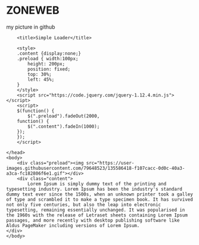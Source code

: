 # ZONEWEB 
my picture in github

<html>
	<head>
		<meta charset='UTF-8'>
		
		<title>Simple Loader</title>
		
		<style>
		.content {display:none;}
		.preload { width:100px;
			height: 200px;
			position: fixed;
			top: 30%;
			left: 45%;
		}
		</style>
		<script src="https://code.jquery.com/jquery-1.12.4.min.js"></script>
		<script>
		$(function() {
			$(".preload").fadeOut(2000, 
		function() {
			$(".content").fadeIn(1000);
		});
		});
		</script>
		 
	</head>
	<body>
		<div class="preload"><img src="https://user-images.githubusercontent.com/79648523/135586418-f107cacc-0d0c-40a3-a3ca-fc182806f6e1.gif"></div>
		<div class="content">
			Lorem Ipsum is simply dummy text of the printing and typesetting industry. Lorem Ipsum has been the industry's standard dummy text ever since the 1500s, when an unknown printer took a galley of type and scrambled it to make a type specimen book. It has survived not only five centuries, but also the leap into electronic typesetting, remaining essentially unchanged. It was popularised in the 1960s with the release of Letraset sheets containing Lorem Ipsum passages, and more recently with desktop publishing software like Aldus PageMaker including versions of Lorem Ipsum.
	</div>
	</body>
</html>

<!-- ref : SmallEnvelop.com -->
<!-- https://smallenvelop.com/display-loading-icon-page-loads-completely/ -->


